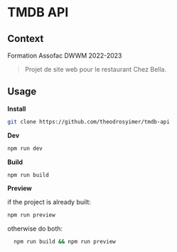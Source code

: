# TMDB API

## Context

Formation Assofac DWWM 2022-2023
> Projet de site web pour le restaurant Chez Bella.

## Usage

**Install**

```sh
git clone https://github.com/theodrosyimer/tmdb-api
```

**Dev**

```sh
npm run dev
```

**Build**

```sh
npm run build
```

**Preview**

if the project is already built:

  ```sh
  npm run preview
```

otherwise do both:

```sh
  npm run build && npm run preview
```
